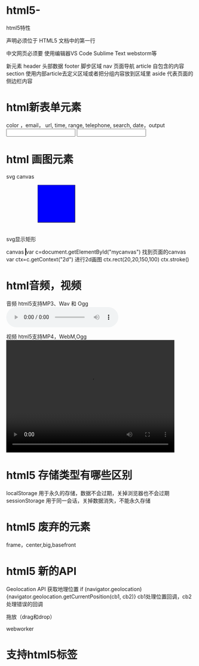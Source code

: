 # html5-

html5特性
<!doctype> 声明必须位于 HTML5 文档中的第一行   <!DOCTYPE html>
中文网页必须要<meta charset="utf-8"> 
使用编辑器VS Code Sublime Text webstorm等

新元素 header 头部数据 footer 脚步区域  nav 页面导航 article 自包含的内容 section 使用内部article去定义区域或者把分组内容放到区域里 aside 代表页面的侧边栏内容

# html新表单元素
color ，email， url, time, range, telephone, search, date，output
<input type="url" name="url">
<input type="email" name="email">

# html 画图元素
svg canvas 

svg显示矩形
<svg xmlns="http://www.w3.org/2000/svg" version="1.1">
<rect style="fill: rgb(0, 0, 255); stroke-width: 1px; stroke: rgb(0, 0, 0);" height="100" width="100">
</rect>
 
canvas
<canvas id="mycanvas" width="600" height="500" style="border:1px solid #000000;"></canvas>
var c=document.getElementById("mycanvas") 找到页面的canvas
var ctx=c.getContext("2d") 进行2d画图
ctx.rect(20,20,150,100) 
ctx.stroke()

# html音频，视频
音频  html5支持MP3、Wav 和 Ogg
<audio controls>
      <source src=".mp3" type="audio/mpeg">
</audio>

视频 html5支持MP4，WebM,Ogg
<video width="450" height="300">
    <source src=".mp4" type="video/mp4"></source>
</video>

# html5 存储类型有哪些区别
localStorage 用于永久的存储，数据不会过期，关掉浏览器也不会过期
sessionStorage 用于同一会话，关掉数据消失，不能永久存储

# html5 废弃的元素
frame，center,big,basefront

# html5 新的API
Geolocation API 获取地理位置
if (navigator.geolocation) {navigator.geolocation.getCurrentPosition(cb1, cb2)}
cb1处理位置回调，cb2处理错误的回调

拖放（drag和drop）

webworker 

# 支持html5标签
<!--[if lt IE 9]>

<script> src="http://html5shim.googlecode.com/svn/trunk/html5.js"</script>

<![endif]-->











